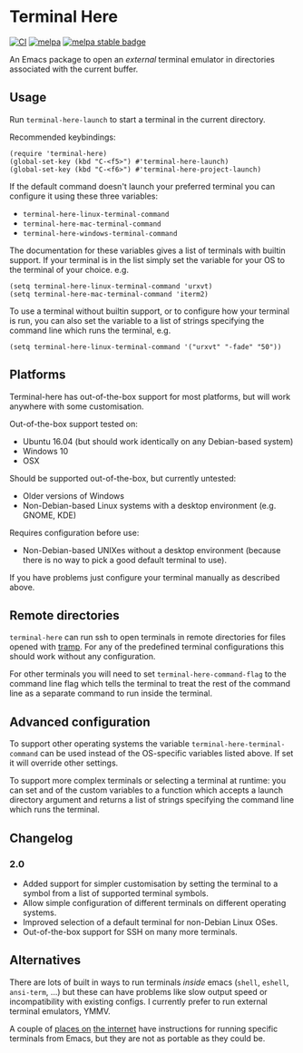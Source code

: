 # Terminal Here

[![CI](https://github.com/davidshepherd7/terminal-here/workflows/CI/badge.svg)](https://github.com/davidshepherd7/terminal-here/actions)
[![melpa][melpa-badge]][melpa-link]
[![melpa stable badge][melpa-stable-badge]][melpa-stable-link]

[melpa-link]: http://melpa.org/#/terminal-here
[melpa-badge]: http://melpa.org/packages/terminal-here-badge.svg
[melpa-stable-link]: https://stable.melpa.org/#/terminal-here
[melpa-stable-badge]: https://stable.melpa.org/packages/terminal-here-badge.svg


An Emacs package to open an *external* terminal emulator in directories associated with the current buffer.


## Usage

Run `terminal-here-launch` to start a terminal in the current directory.

Recommended keybindings:

```
(require 'terminal-here)
(global-set-key (kbd "C-<f5>") #'terminal-here-launch)
(global-set-key (kbd "C-<f6>") #'terminal-here-project-launch)
```

If the default command doesn't launch your preferred terminal you can configure
it using these three variables:

* `terminal-here-linux-terminal-command`
* `terminal-here-mac-terminal-command`
* `terminal-here-windows-terminal-command`

The documentation for these variables gives a list of terminals with builtin
support. If your terminal is in the list simply set the variable for your OS to
the terminal of your choice. e.g.

```
(setq terminal-here-linux-terminal-command 'urxvt)
(setq terminal-here-mac-terminal-command 'iterm2)
```

To use a terminal without builtin support, or to configure how your terminal is
run, you can also set the variable to a list of strings specifying the command
line which runs the terminal, e.g.

```
(setq terminal-here-linux-terminal-command '("urxvt" "-fade" "50"))
```

## Platforms

Terminal-here has out-of-the-box support for most platforms, but will work
anywhere with some customisation.

Out-of-the-box support tested on:

* Ubuntu 16.04 (but should work identically on any Debian-based system)
* Windows 10
* OSX

Should be supported out-of-the-box, but currently untested:

* Older versions of Windows
* Non-Debian-based Linux systems with a desktop environment (e.g. GNOME, KDE)

Requires configuration before use:

* Non-Debian-based UNIXes without a desktop environment (because there is no way
  to pick a good default terminal to use).

If you have problems just configure your terminal manually as described above.


## Remote directories

`terminal-here` can run ssh to open terminals in remote directories for files
opened with [tramp](https://www.gnu.org/software/tramp/#Overview). For any of
the predefined terminal configurations this should work without any configuration.

For other terminals you will need to set `terminal-here-command-flag` to the
command line flag which tells the terminal to treat the rest of the command line
as a separate command to run inside the terminal.


## Advanced configuration

To support other operating systems the variable `terminal-here-terminal-command`
can be used instead of the OS-specific variables listed above. If set it will
override other settings.

To support more complex terminals or selecting a terminal at runtime: you can
set and of the custom variables to a function which accepts a launch directory
argument and returns a list of strings specifying the command line which runs
the terminal.


## Changelog

### 2.0

* Added support for simpler customisation by setting the terminal to a symbol
  from a list of supported terminal symbols.
* Allow simple configuration of different terminals on different operating systems.
* Improved selection of a default terminal for non-Debian Linux OSes.
* Out-of-the-box support for SSH on many more terminals.


## Alternatives

There are lots of built in ways to run terminals *inside* emacs (`shell`,
`eshell`, `ansi-term`, ...) but these can have problems like slow output speed
or incompatibility with existing configs. I currently prefer to run external
terminal emulators, YMMV.

A couple of
[places on](http://emacs.stackexchange.com/questions/7650/how-to-open-a-external-terminal-from-emacs)
[the internet](http://ergoemacs.org/emacs/emacs_dired_open_file_in_ext_apps.html) have instructions for running specific terminals from Emacs, but they are not as portable as they could be.
